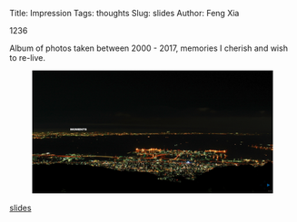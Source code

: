 Title: Impression
Tags: thoughts
Slug: slides
Author: Feng Xia


<div class="col l4 m6 s12">
  <div class="card white darken-1">
    <div class="card-content">
      <span class="card-title myhighlight">1236</span>
      <p>
        Album of photos taken between 2000 - 2017, memories
        I cherish and wish to re-live.
      </p>
      <figure>
        <img src="/images/moments.png"
             class="responsive-img center-block"/>
      </figure>
    </div>
    <div class="card-action">
      <a href="https://fengxia41103.github.io/moment/1236/#/">
        <i class="fa fa-link"></i>slides
      </a>
    </div>
  </div>
</div>
<!-- 2. [workload solution store](/slides/wss/index.html) -->
